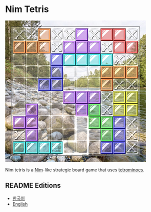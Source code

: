# Nim Tetris

<p align="left"><img src="doc/title0.png"></p>

Nim tetris is a [Nim](https://en.wikipedia.org/wiki/Nim)-like strategic board game that uses [tetrominoes](https://en.wikipedia.org/wiki/Tetromino).



## README Editions

- [한국어](README.kor.md)
- [English](README.eng.md)

